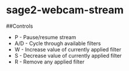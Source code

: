 # sage2-webcam-stream
##Controls
  - P - Pause/resume stream
  - A/D - Cycle through available filters
  -  W - Increase value of currently applied filter
  -  S - Decrease value of currently applied filter
  -  R - Remove any applied filter
